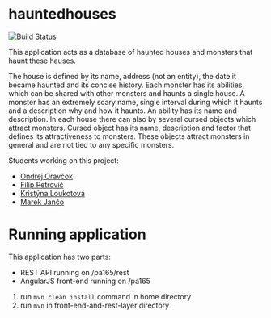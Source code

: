 # hauntedhouses

[![Build Status](https://travis-ci.org/piskula/hauntedhouses.svg?branch=master)](https://travis-ci.org/piskula/hauntedhouses)

This application acts as a database of haunted houses and monsters that haunt these hauses.

The house is defined by its name, address (not an entity), the date it became haunted and its concise history.
Each monster has its abilities, which can be shared with other monsters and haunts a single house.
A monster has an extremely scary name, single interval during which it haunts and a description why and
how it haunts. An ability has its name and description. In each house there can also by several
cursed objects which attract monsters. Cursed object has its name, description and factor that defines
its attractiveness to monsters. These objects attract monsters in general and are not tied to any specific
monsters.

Students working on this project:
- [Ondrej Oravčok](https://github.com/piskula)
- [Filip Petrovič](https://github.com/Fillo7)
- [Kristýna Loukotová](https://github.com/Tilwaen)
- [Marek Jančo](https://github.com/marcus991)

# Running application
This application has two parts:
- REST API running on /pa165/rest
- AngularJS front-end running on /pa165

1. run `mvn clean install` command in home directory
2. run `mvn` in front-end-and-rest-layer directory

